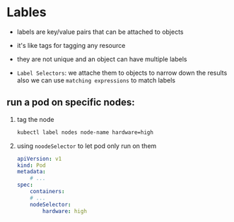 # Lables

- labels are key/value pairs that can be attached to objects

- it's like tags for tagging any resource

- they are not unique and an object can have multiple labels

- `Label Selectors`: we attache them to objects to narrow down the results also
we can use `matching expressions` to match labels

## run a pod on specific nodes:
1. tag the node

    ``` zsh
    kubectl label nodes node-name hardware=high
    ```

2. using `noodeSelector` to let pod only run on them

    ``` yaml
    apiVersion: v1
    kind: Pod
    metadata:
        # ...
    spec:
        containers:
        # ...
        nodeSelector:
            hardware: high
    ```



